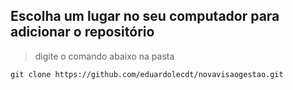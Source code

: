 ## Escolha um lugar no seu computador para adicionar o repositório

> digite o comando abaixo na pasta

```
git clone https://github.com/eduardolecdt/novavisaogestao.git
```
